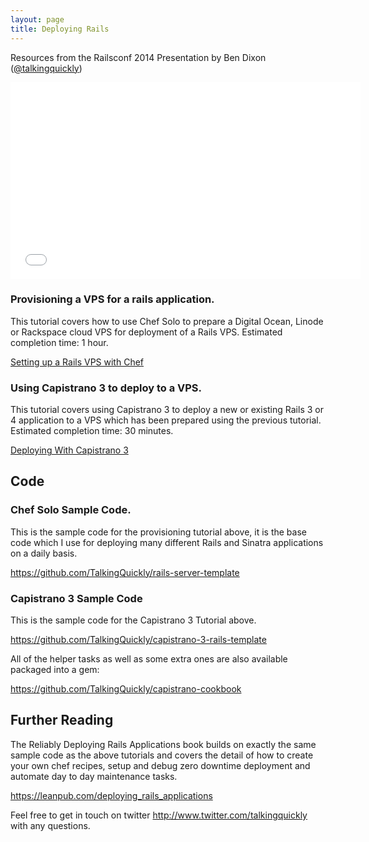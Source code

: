 ```yaml
---
layout: page
title: Deploying Rails
---
```


Resources from the Railsconf 2014 Presentation by Ben Dixon ([@talkingquickly](http://www.twitter.com/talkingquickly))

<iframe width="560" height="315" src="//www.youtube.com/embed/hTofBnxyBUU" frameborder="0" allowfullscreen></iframe>

### Provisioning a VPS for a rails application. 

This tutorial covers how to use Chef Solo to prepare a Digital Ocean, Linode or Rackspace cloud VPS for deployment of a Rails VPS. Estimated completion time: 1 hour.

[Setting up a Rails VPS with Chef](/2013/09/using-chef-to-provision-a-rails-and-postgres-server/)

### Using Capistrano 3 to deploy to a VPS. 

This tutorial covers using Capistrano 3 to deploy a new or existing Rails 3 or 4 application to a VPS which has been prepared using the previous tutorial. Estimated completion time: 30 minutes.

[Deploying With Capistrano 3](/2014/01/deploying-rails-apps-to-a-vps-with-capistrano-v3/)

## Code

### Chef Solo Sample Code.

This is the sample code for the provisioning tutorial above, it is the base code which I use for deploying many different Rails and Sinatra applications on a daily basis.

<https://github.com/TalkingQuickly/rails-server-template>

### Capistrano 3 Sample Code

This is the sample code for the Capistrano 3 Tutorial above.

<https://github.com/TalkingQuickly/capistrano-3-rails-template>

All of the helper tasks as well as some extra ones are also available packaged into a gem:

<https://github.com/TalkingQuickly/capistrano-cookbook>

## Further Reading

The Reliably Deploying Rails Applications book builds on exactly the same sample code as the above tutorials and covers the detail of how to create your own chef recipes, setup and debug zero downtime deployment and automate day to day maintenance tasks.

<https://leanpub.com/deploying_rails_applications>

Feel free to get in touch on twitter <http://www.twitter.com/talkingquickly> with any questions.